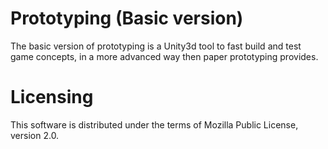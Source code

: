 # Prototyping (Basic version)

The basic version of prototyping is a Unity3d tool to fast build and test game concepts, 
in a more advanced way then paper prototyping provides. 

# Licensing

This software is distributed under the terms of Mozilla Public License, version 2.0.
